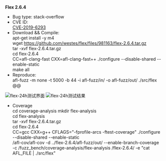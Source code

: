**Flex 2.6.4**   
* Bug type: stack-overflow   
* CVE ID:    
[CVE-2019-6293](https://cve.mitre.org/cgi-bin/cvename.cgi?name=CVE-2019-6293)   
* Download && Compile:   
apt-get install -y m4    
wget https://github.com/westes/flex/files/981163/flex-2.6.4.tar.gz    
tar -xvf flex-2.6.4.tar.gz    
cd flex-2.6.4    
CC=afl-clang-fast CXX=afl-clang-fast++ ./configure --disable-shared --enable-static  
make all
* Reproduce:   
afl-fuzz -m none -t 5000 -b 44 -i afl-fuzz/in/ -o afl-fuzz/out/ ./src/flex @@       

![flex-24h测试界面](https://user-images.githubusercontent.com/76025773/221085998-6d7bcf88-c9e1-48b3-9713-c8f1559e73cb.png)
![flex-24h测试结果](https://user-images.githubusercontent.com/76025773/221085992-576c8456-713b-4cae-8d76-b220c39b3097.png)

* Coverage      
cd coverage-analysis
mkdir flex-analysis          
cd flex-analysis       
tar -xvf flex-2.6.4.tar.gz              
cd flex-2.6.4            
CC=gcc CXX=g++ CFLAGS="-fprofile-arcs -ftest-coverage" ./configure --disable-shared --enable-static                    
/afl-cov/afl-cov -d ../flex-2.6.4/afl-fuzz/out/ --enable-branch-coverage -c /fuzz_bench/coverage-analysis/flex-analysis    /flex-2.6.4/ -e "cat AFL_FILE | ./src/flex"          
